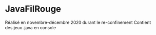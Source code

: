 # JavaFilRouge

Réalisé en novembre-décembre 2020 durant le re-confinement
Contient des jeux .java en console 
